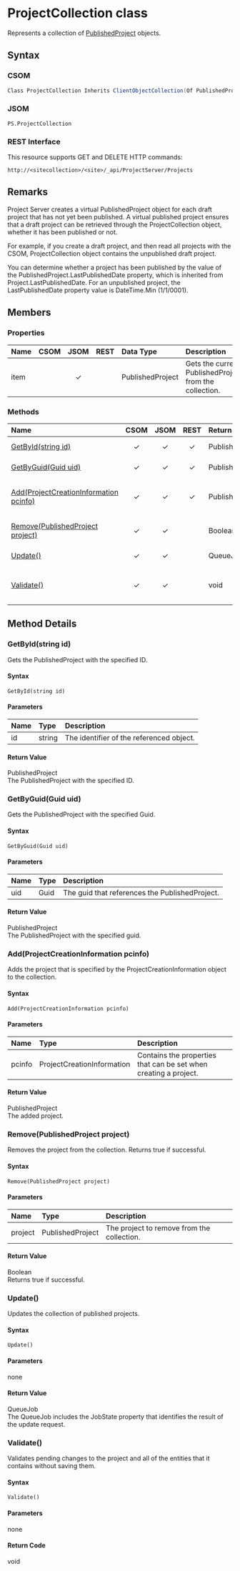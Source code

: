 # ProjectCollection class

Represents a collection of [PublishedProject](PublishedProject.md) objects.

## Syntax

### CSOM

```C#
Class ProjectCollection Inherits ClientObjectCollection(Of PublishedProject)
```

### JSOM

```
PS.ProjectCollection

```

### REST Interface

This resource supports GET and DELETE HTTP commands:

```
http://<sitecollection>/<site>/_api/ProjectServer/Projects
```

## Remarks

Project Server creates a virtual PublishedProject object for each draft project that has not yet been published. A virtual published project ensures that a draft project can be retrieved through the ProjectCollection object, whether it has been published or not.

For example, if you create a draft project, and then read all projects with the CSOM, ProjectCollection object contains the unpublished draft project. 

You can determine whether a project has been published by the value of the PublishedProject.LastPublishedDate property, which is inherited from Project.LastPublishedDate. For an unpublished project, the LastPublishedDate property value is DateTime.Min (1/1/0001).


## Members

### Properties

<!-- The following table has left-aligned columns 1,5,6; and center-aligned columns 2,3,4. -->

|**Name**|**CSOM**|**JSOM**|**REST**|**Data Type**|**Description**|
|:-----|:-----:|:-----:|:-----:|:-----|:-----|
|item| |&#x2713;| |PublishedProject|Gets the current PublishedProject from the collection.|


### Methods

|**Name**|**CSOM**|**JSOM**|**REST**|**Return Type**|**Description**|
|:-----|:-----:|:-----:|:-----:|:-----|:-----|
|[GetById(string id)](#getbyid)|&#x2713;|&#x2713;|&#x2713;|PublishedProject|Gets the PublishedProject with the specified ID.|
|[GetByGuid(Guid uid)](#getbyguid)|&#x2713;|&#x2713;|&#x2713;|PublishedProject|Gets the PublishedProject with the specified Guid.|
|[Add(ProjectCreationInformation pcinfo)](#add)|&#x2713;|&#x2713;|&#x2713;|PublishedProject|Adds the project that is specified by the ProjectCreationInformation object to the collection.|
|[Remove(PublishedProject project)](#remove)|&#x2713;|&#x2713;| |Boolean|Removes the project from the collection. Returns true if successful.|
|[Update()](#update)|&#x2713;|&#x2713;| |QueueJob|Updates the collection of published projects.|
|[Validate()](#validate)|&#x2713;|&#x2713;| |void|Validates pending changes to the project and all of the entities that it contains without saving them.|

## Method Details

### <a name="getbyid"></a>GetById(string id)

Gets the PublishedProject with the specified ID.

#### Syntax

```
GetById(string id)
```

#### Parameters

|**Name** |**Type**|**Description**|
|:------ |:----|:------ |
|id| string|The identifier of the referenced object.

#### Return Value

PublishedProject<br />
The PublishedProject with the specified ID.




### <a name="getbyguid"></a> GetByGuid(Guid uid)

Gets the PublishedProject with the specified Guid.

#### Syntax

```
GetByGuid(Guid uid)
```

#### Parameters

|**Name** |**Type**|**Description**|
|:------ |:----|:------ |
|uid| Guid|The guid that references the PublishedProject.

#### Return Value

PublishedProject<br />
The PublishedProject with the specified guid.




### <a name="add"></a> Add(ProjectCreationInformation pcinfo)

Adds the project that is specified by the ProjectCreationInformation object to the collection.

#### Syntax

```
Add(ProjectCreationInformation pcinfo)
```

#### Parameters


|**Name** |**Type**|**Description**|
|:------ |:----|:------ |
|pcinfo| ProjectCreationInformation|Contains the properties that can be set when creating a project.|

#### Return Value

PublishedProject<br />
The added project.


### <a name="remove"></a> Remove(PublishedProject project)

Removes the project from the collection. Returns true if successful.

#### Syntax

```
Remove(PublishedProject project)
```

#### Parameters

|**Name** |**Type**|**Description**|
|:------ |:----|:------ |
|project | PublishedProject |The project to remove from the collection.|

#### Return Value

Boolean<br />
Returns true if successful.


### <a name="update"></a> Update()

Updates the collection of published projects.

#### Syntax

```
Update()
```

#### Parameters

none

#### Return Value

QueueJob<br />
The QueueJob includes the JobState property that identifies the result of the update request.




### <a name="validate"></a> Validate()

Validates pending changes to the project and all of the entities that it contains without saving them.

#### Syntax

```
Validate()
```

#### Parameters

none

#### Return Code

void

